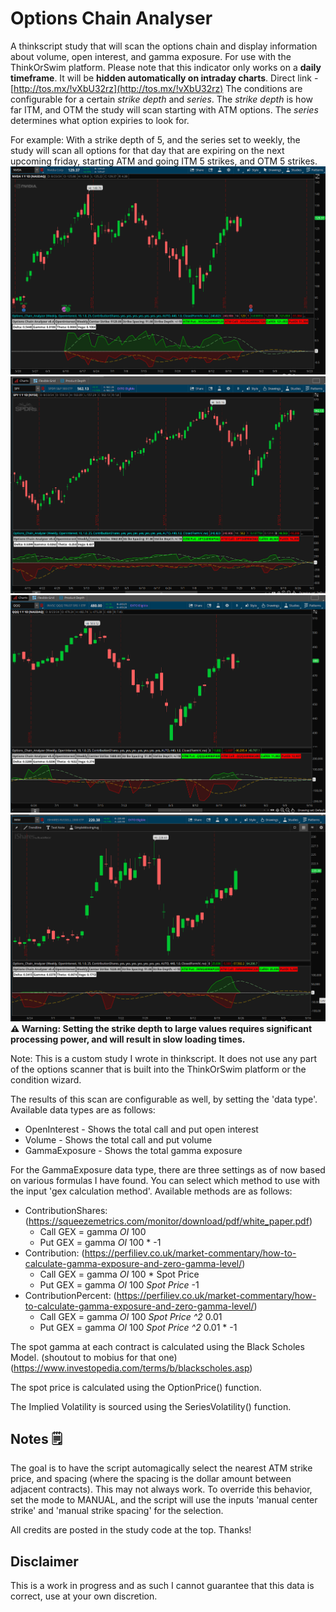 # Options Chain Analyser

A thinkscript study that will scan the options chain and display information about volume, open interest, and gamma exposure.
For use with the ThinkOrSwim platform.
Please note that this indicator only works on a **daily timeframe**. It will be **hidden automatically on intraday charts**.
Direct link - [http://tos.mx/!vXbU32rz](http://tos.mx/!vXbU32rz)
The conditions are configurable for a certain *strike depth* and *series*.
The *strike depth* is how far ITM, and OTM the study will scan starting with ATM options.
The *series* determines what option expiries to look for.

For example: With a strike depth of 5, and the series set to weekly, the study will scan all options for that day that are expiring on the next upcoming friday, starting ATM and going ITM 5 strikes, and OTM 5 strikes.
![NVDA Options Chain](NVDA.png)
![SPY](SPY.png)
![QQQ](QQQ.png)
![IWM](IWM.png)
**⚠️ Warning: Setting the strike depth to large values requires significant processing power, and will result in slow loading times.**

Note: This is a custom study I wrote in thinkscript. It does not use any part of the options scanner that is built into the ThinkOrSwim platform or the condition wizard.

The results of this scan are configurable as well, by setting the 'data type'. Available data types are as follows:

- OpenInterest - Shows the total call and put open interest
- Volume - Shows the total call and put volume
- GammaExposure - Shows the total gamma exposure

For the GammaExposure data type, there are three settings as of now based on various formulas I have found.
You can select which method to use with the input 'gex calculation method'.
Available methods are as follows:

- ContributionShares: (<https://squeezemetrics.com/monitor/download/pdf/white_paper.pdf>)
  - Call GEX = gamma _OI_ 100
  - Put GEX = gamma _OI_ 100 \* -1
- Contribution: (<https://perfiliev.co.uk/market-commentary/how-to-calculate-gamma-exposure-and-zero-gamma-level/>)
  - Call GEX = gamma _OI_ 100 \* Spot Price
  - Put GEX = gamma _OI_ 100 _Spot Price_ -1
- ContributionPercent: (<https://perfiliev.co.uk/market-commentary/how-to-calculate-gamma-exposure-and-zero-gamma-level/>)
  - Call GEX = gamma _OI_ 100 _Spot Price ^2_ 0.01
  - Put GEX = gamma _OI_ 100 _Spot Price ^2_ 0.01 \* -1

The spot gamma at each contract is calculated using the Black Scholes Model. (shoutout to mobius for that one) (<https://www.investopedia.com/terms/b/blackscholes.asp>)

The spot price is calculated using the OptionPrice() function.

The Implied Volatility is sourced using the SeriesVolatility() function.

## Notes 🗒️

The goal is to have the script automagically select the nearest ATM strike price, and spacing (where the spacing is the dollar amount between adjacent contracts). This may not always work. To override this behavior, set the mode to MANUAL, and the script will use the inputs 'manual center strike' and 'manual strike spacing' for the selection.

All credits are posted in the study code at the top. Thanks!

## Disclaimer

This is a work in progress and as such I cannot guarantee that this data is correct, use at your own discretion.
